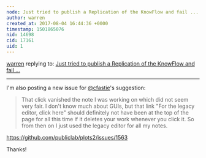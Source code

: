 ```yaml
---
node: Just tried to publish a Replication of the KnowFlow and fail ...
author: warren
created_at: 2017-08-04 16:44:36 +0000
timestamp: 1501865076
nid: 14698
cid: 17161
uid: 1
---
```




[warren](../profile/warren) replying to: [Just tried to publish a Replication of the KnowFlow and fail ...](../notes/MadTinker/07-30-2017/just-tried-to-publish-a-replication-of-the-knowflow-and-fail)

----
I'm also posting a new issue for [@cfastie](/profile/cfastie)'s suggestion:

> That click vanished the note I was working on which did not seem very fair. I don't know much about GUIs, but that link "For the legacy editor, click here" should definitely not have been at the top of the page for all this time if it deletes your work whenever you click it. So from then on I just used the legacy editor for all my notes.

https://github.com/publiclab/plots2/issues/1563

Thanks!